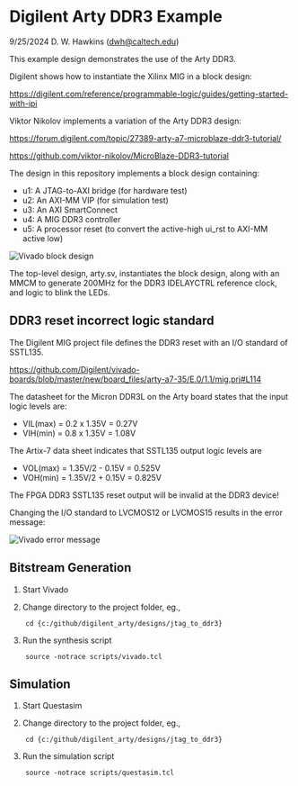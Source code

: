# Digilent Arty DDR3 Example

9/25/2024 D. W. Hawkins (dwh@caltech.edu)

This example design demonstrates the use of the Arty DDR3. 

Digilent shows how to instantiate the Xilinx MIG in a block design:

https://digilent.com/reference/programmable-logic/guides/getting-started-with-ipi

Viktor Nikolov implements a variation of the Arty DDR3 design:
 
https://forum.digilent.com/topic/27389-arty-a7-microblaze-ddr3-tutorial/

https://github.com/viktor-nikolov/MicroBlaze-DDR3-tutorial

The design in this repository implements a block design containing:
 
 * u1: A JTAG-to-AXI bridge (for hardware test)
 * u2: An AXI-MM VIP (for simulation test)
 * u3: An AXI SmartConnect
 * u4: A MIG DDR3 controller
 * u5: A processor reset (to convert the active-high ui_rst to AXI-MM active low)

![Vivado block design](./misc/arty_jtag_to_ddr3_block_design.png)

The top-level design, arty.sv, instantiates the block design, along with an MMCM to generate 200MHz for the DDR3 IDELAYCTRL reference clock, and logic to blink the LEDs.

## DDR3 reset incorrect logic standard

The Digilent MIG project file defines the DDR3 reset with an I/O standard of SSTL135.

https://github.com/Digilent/vivado-boards/blob/master/new/board_files/arty-a7-35/E.0/1.1/mig.prj#L114

The datasheet for the Micron DDR3L on the Arty board states that the input logic levels are:

 * VIL(max) = 0.2 x 1.35V = 0.27V
 * VIH(min) = 0.8 x 1.35V = 1.08V

The Artix-7 data sheet indicates that SSTL135 output logic levels are

 * VOL(max) = 1.35V/2 - 0.15V = 0.525V
 * VOH(min) = 1.35V/2 + 0.15V = 0.825V

The FPGA DDR3 SSTL135 reset output will be invalid at the DDR3 device!

Changing the I/O standard to LVCMOS12 or LVCMOS15 results in the error message:

![Vivado error message](./misc/arty_ddr3_reset_lvcmos15_error.png)

## Bitstream Generation

1. Start Vivado

2. Change directory to the project folder, eg.,

~~~
	cd {c:/github/digilent_arty/designs/jtag_to_ddr3}
~~~

3. Run the synthesis script

~~~
	source -notrace scripts/vivado.tcl
~~~

## Simulation

1. Start Questasim

2. Change directory to the project folder, eg.,

~~~
	cd {c:/github/digilent_arty/designs/jtag_to_ddr3}
~~~

3. Run the simulation script

~~~
	source -notrace scripts/questasim.tcl
~~~

